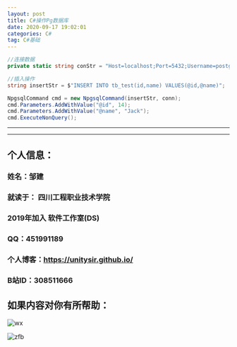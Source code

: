 ```yaml
---
layout: post
title: C#操作Pg数据库
date: 2020-09-17 19:02:01
categories: C#
tag: C#基础
---
```


~~~C#
//连接数据    
private static string conStr = "Host=localhost;Port=5432;Username=postgres;Password=admin;Database=postgres";

//插入操作
string insertStr = $"INSERT INTO tb_test(id,name) VALUES(@id,@name)";

NpgsqlCommand cmd = new NpgsqlCommand(insertStr, conn);
cmd.Parameters.AddWithValue("@id", 14);
cmd.Parameters.AddWithValue("@name", "Jack");
cmd.ExecuteNonQuery();

~~~




---

---


## 个人信息：
### 姓名：邹建
### 就读于： 四川工程职业技术学院
### 2019年加入 软件工作室(DS)
### QQ：451991189
### 个人博客：https://unitysir.github.io/
### B站ID：308511666

## 如果内容对你有所帮助：
![wx](https://pic4.zhimg.com/v2-87fbc8ee6ab3fd92f423d414d039b627_b.jpeg)

![zfb](https://pic2.zhimg.com/v2-b8ab4acf7899b2ced11287cdbd8279b5_b.jpeg)


